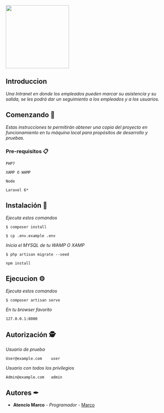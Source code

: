 <img align="center" src="https://github.com/MarcoAtencio/JuventudGlobalizada/blob/master/public/img/logo.png" width="200">

## Introduccion

_Una Intranet en donde los empleados pueden marcar su asistencia y su salida, se les podrá dar un seguimiento a los empleados y a los usuarios._


## Comenzando 🏅

_Estas instrucciones te permitirán obtener una copia del proyecto en funcionamiento en tu máquina local para propósitos de desarrollo y pruebas._


### Pre-requisitos 📋

```
PHP7
```

```
XAMP O WAMP
```

```
Node
```

```
Laravel 6*
```


## Instalación 🔧

_Ejecuta estos comandos_

```
$ composer install
```

```
$ cp .env.example .env
```

_Inicia el MYSQL de tu WAMP O XAMP_

```	
$ php artisan migrate --seed
```

```
npm install
```


## Ejecucion ⚙

_Ejecuta estos comandos_

```
$ composer artisan serve
```

_En tu browser favorito_

```
127.0.0.1:8000
```


## Autorización 🕵‍

_Usuario de prueba_

```
User@example.com    user
```

_Usuario con todos los privilegios_

```
Admin@example.com   admin
```


## Autores ✒

* **Atencio Marco** - *Programador* - [Marco](https://github.com/MarcoAtencio)

